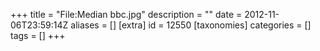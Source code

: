 +++
title = "File:Median bbc.jpg"
description = ""
date = 2012-11-06T23:59:14Z
aliases = []
[extra]
id = 12550
[taxonomies]
categories = []
tags = []
+++


